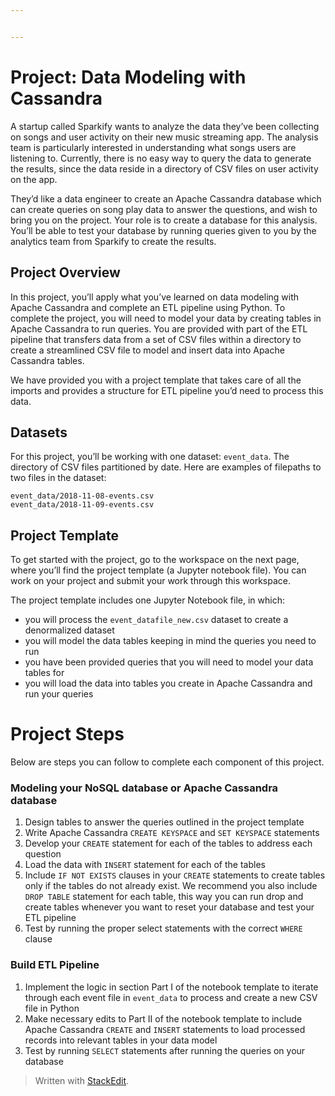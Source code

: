 ```yaml
---


---
```


<h1 id="project-data-modeling-with-cassandra">Project: Data Modeling with Cassandra</h1>
<p>A startup called Sparkify wants to analyze the data they’ve been collecting on songs and user activity on their new music streaming app. The analysis team is particularly interested in understanding what songs users are listening to. Currently, there is no easy way to query the data to generate the results, since the data reside in a directory of CSV files on user activity on the app.</p>
<p>They’d like a data engineer to create an Apache Cassandra database which can create queries on song play data to answer the questions, and wish to bring you on the project. Your role is to create a database for this analysis. You’ll be able to test your database by running queries given to you by the analytics team from Sparkify to create the results.</p>
<h2 id="project-overview">Project Overview</h2>
<p>In this project, you’ll apply what you’ve learned on data modeling with Apache Cassandra and complete an ETL pipeline using Python. To complete the project, you will need to model your data by creating tables in Apache Cassandra to run queries. You are provided with part of the ETL pipeline that transfers data from a set of CSV files within a directory to create a streamlined CSV file to model and insert data into Apache Cassandra tables.</p>
<p>We have provided you with a project template that takes care of all the imports and provides a structure for ETL pipeline you’d need to process this data.</p>
<h2 id="datasets">Datasets</h2>
<p>For this project, you’ll be working with one dataset:  <code>event_data</code>. The directory of CSV files partitioned by date. Here are examples of filepaths to two files in the dataset:</p>
<pre><code>event_data/2018-11-08-events.csv
event_data/2018-11-09-events.csv
</code></pre>
<h2 id="project-template">Project Template</h2>
<p>To get started with the project, go to the workspace on the next page, where you’ll find the project template (a Jupyter notebook file). You can work on your project and submit your work through this workspace.</p>
<p>The project template includes one Jupyter Notebook file, in which:</p>
<ul>
<li>you will process the  <code>event_datafile_new.csv</code>  dataset to create a denormalized dataset</li>
<li>you will model the data tables keeping in mind the queries you need to run</li>
<li>you have been provided queries that you will need to model your data tables for</li>
<li>you will load the data into tables you create in Apache Cassandra and run your queries</li>
</ul>
<h1 id="project-steps">Project Steps</h1>
<p>Below are steps you can follow to complete each component of this project.</p>
<h3 id="modeling-your-nosql-database-or-apache-cassandra-database">Modeling your NoSQL database or Apache Cassandra database</h3>
<ol>
<li>Design tables to answer the queries outlined in the project template</li>
<li>Write Apache Cassandra  <code>CREATE KEYSPACE</code>  and  <code>SET KEYSPACE</code>  statements</li>
<li>Develop your  <code>CREATE</code>  statement for each of the tables to address each question</li>
<li>Load the data with  <code>INSERT</code>  statement for each of the tables</li>
<li>Include  <code>IF NOT EXISTS</code>  clauses in your  <code>CREATE</code>  statements to create tables only if the tables do not already exist. We recommend you also include  <code>DROP TABLE</code>  statement for each table, this way you can run drop and create tables whenever you want to reset your database and test your ETL pipeline</li>
<li>Test by running the proper select statements with the correct  <code>WHERE</code>  clause</li>
</ol>
<h3 id="build-etl-pipeline">Build ETL Pipeline</h3>
<ol>
<li>Implement the logic in section Part I of the notebook template to iterate through each event file in  <code>event_data</code>  to process and create a new CSV file in Python</li>
<li>Make necessary edits to Part II of the notebook template to include Apache Cassandra  <code>CREATE</code>  and  <code>INSERT</code>  statements to load processed records into relevant tables in your data model</li>
<li>Test by running  <code>SELECT</code>  statements after running the queries on your database</li>
</ol>
<blockquote>
<p>Written with <a href="https://stackedit.io/">StackEdit</a>.</p>
</blockquote>

